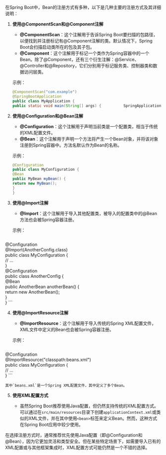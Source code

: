在Spring Boot中，Bean的注册方式有多种，以下是几种主要的注册方式及其详细说明：

1. **使用@ComponentScan和@Component注解**
    
    - **@ComponentScan**：这个注解用于告诉Spring Boot要扫描的包路径，以便找到并注册标记有@Component注解的类。默认情况下，Spring Boot会扫描启动类所在的包及其子包。
    - **@Component**：这个注解用于标记一个类作为Spring容器中的一个Bean。除了@Component，还有三个衍生注解：@Service、@Controller和@Repository，它们分别用于标记服务类、控制器类和数据访问层类。
    
    示例：
    
    ```java
    @ComponentScan("com.example")  
    @SpringBootApplication  
    public class MyApplication {      
    public static void main(String[] args) {          SpringApplication.run(MyApplication.class, args);      }  }   @Component  public class MyComponent {      // ...  }
    ```
    
2. **使用@Configuration和@Bean注解**
    
    - **@Configuration**：这个注解用于声明当前类是一个配置类，相当于传统的XML配置文件。
    - **@Bean**：这个注解用于声明一个方法将产生一个Bean对象，并将该对象注册到Spring容器中。方法名默认作为Bean的名称。
    
    示例：
    
    ```java
    @Configuration  
    public class MyConfiguration {      
    @Bean      
    public MyBean myBean() {          
    return new MyBean();      
    }  
    }
    ```
    
3. **使用@Import注解**
    
    - **@Import**：这个注解用于导入其他配置类，被导入的配置类中的@Bean方法也会被Spring容器注册。
    
    示例：
    
    ```java
 
@Configuration  
@Import(AnotherConfig.class)  
public class MyConfiguration {      
// ...  
}  
@Configuration  
public class AnotherConfig {      
@Bean     
public AnotherBean anotherBean() {          
return new AnotherBean();      
}  
}
    ```
    
4. **使用@ImportResource注解**
    
    - **@ImportResource**：这个注解用于导入传统的Spring XML配置文件，XML文件中定义的Bean也会被Spring容器注册。
    
    示例：
    
    ```java

@Configuration  
@ImportResource("classpath:beans.xml")  
public class MyConfiguration {     
// ...  
}
    ```
    
    其中`beans.xml`是一个Spring XML配置文件，其中定义了多个Bean。
    
5. **使用XML配置方式**
    
    - 虽然Spring Boot推荐使用Java配置，但仍然支持传统的XML配置方式。可以通过在`src/main/resources`目录下创建`applicationContext.xml`或类似的XML文件，并在其中使用`<bean>`标签来定义Bean。然而，这种方式在Spring Boot应用中较少使用。

在选择注册方式时，通常推荐优先使用Java配置（即@Configuration和@Bean），因为它更加灵活和类型安全。但在某些特定场景下，如需要导入已有的XML配置或与其他框架集成时，XML配置方式可能仍然是一个不错的选择。